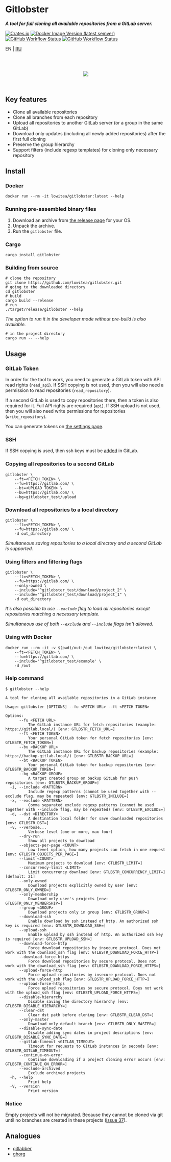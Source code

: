 # Gitlobster

**_A tool for full cloning all available repositories from a GitLab server._**

[![Crates.io](https://img.shields.io/crates/v/gitlobster?style=for-the-badge)](https://crates.io/crates/gitlobster)
[![Docker Image Version (latest semver)](https://img.shields.io/docker/v/lowitea/gitlobster?sort=semver&label=docker&style=for-the-badge)](https://hub.docker.com/r/lowitea/gitlobster)
[![GitHub Workflow Status](https://img.shields.io/github/actions/workflow/status/lowitea/gitlobster/integration_test.yml?branch=master&label=integration%20tests&style=for-the-badge)](https://github.com/lowitea/gitlobster/actions)
[![GitHub Workflow Status](https://img.shields.io/github/actions/workflow/status/lowitea/gitlobster/test.yml?branch=master&label=unit%20tests&style=for-the-badge)](https://github.com/lowitea/gitlobster/actions)

EN | [RU](README.RU.md)

<br>
<br>

<p align="center"><img src="https://github.com/lowitea/gitlobster/raw/master/logo.png"></p>

<br>

## Key features

- Clone all available repositories
- Clone all branches from each repository
- Upload all repositories to another GitLab server (or a group in the same GitLab)
- Download only updates (including all newly added repositories) after the first full cloning
- Preserve the group hierarchy
- Support filters (include regexp templates) for cloning only necessary repository

## Install

### Docker

```shell
docker run --rm -it lowitea/gitlobster:latest --help
```

### Running pre-assembled binary files

1. Download an archive from [the release page](https://github.com/lowitea/gitlobster/releases) for your OS.
2. Unpack the archive.
3. Run the `gitlobster` file.

### Cargo

```shell
cargo install gitlobster
```

### Building from source

```shell
# clone the repository
git clone https://github.com/lowitea/gitlobster.git
# going to the downloaded directory
cd gitlobster
# build
cargo build --release
# run
./target/release/gitlobster --help
```

_The option to run it in the developer mode without pre-build is also available._

```shell
# in the project directory
cargo run -- --help
```

## Usage

### GitLab Token

In order for the tool to work, you need to generate a GitLab token with API read rights (`read_api`). If SSH copying is not used, then you will also need a permission to read repositories (`read_repository`).

If a second GitLab is used to copy repositories there, then a token is also required for it. Full API rights are required (`api`). If SSH upload is not used, then you will also need write permissions for repositories (`write_repository`).

You can generate tokens on [the settings page](https://github.com/-/profile/personal_access_tokens).

### SSH

If SSH copying is used, then ssh keys must be [added](https://gitlab.com/-/profile/keys) in GitLab.

### Copying all repositories to a second GitLab

```shell
gitlobster \
    --ft=<FETCH_TOKEN> \
    --fu=https://gitlab.com/ \
    --bt=<UPLOAD_TOKEN> \
    --bu=https://gitlab.com/ \
    --bg=gitlobster_test/upload
```

### Download all repositories to a local directory

```shell
gitlobster \
    --ft=<FETCH_TOKEN> \
    --fu=https://gitlab.com/ \
    -d out_directory
```

_Simultaneous saving repositories to a local directory and a second GitLab is supported._

### Using filters and filtering flags

```shell
gitlobster \
    --ft=<FETCH_TOKEN> \
    --fu=https://gitlab.com/ \
    --only-owned \
    --include="^gitlobster_test/download/project_2" \
    --include="^gitlobster_test/download/project_1" \
    -d out_directory
```

_It's also possible to use `--exclude` flag to load all repositories except repositories matching a necessary template._

_Simultaneous use of both `--exclude` and `--include` flags isn't allowed._

### Using with Docker

```shell
docker run --rm -it -v $(pwd)/out:/out lowitea/gitlobster:latest \
    --ft=<FETCH_TOKEN> \
    --fu=https://gitlab.com/ \
    --include='^gitlobster_test/example' \
    -d /out
```

### Help command

```text
$ gitlobster --help

A tool for cloning all available repositories in a GitLab instance

Usage: gitlobster [OPTIONS] --fu <FETCH URL> --ft <FETCH TOKEN>

Options:
      --fu <FETCH URL>
          The GitLab instance URL for fetch repositories (example: https://gitlab.local/) [env: GTLBSTR_FETCH_URL=]
      --ft <FETCH TOKEN>
          Your personal GitLab token for fetch repositories [env: GTLBSTR_FETCH_TOKEN=]
      --bu <BACKUP URL>
          The GitLab instance URL for backup repositories (example: https://backup-gitlab.local/) [env: GTLBSTR_BACKUP_URL=]
      --bt <BACKUP TOKEN>
          Your personal GitLab token for backup repositories [env: GTLBSTR_BACKUP_TOKEN=]
      --bg <BACKUP GROUP>
          A target created group on backup GitLab for push repositories [env: GTLBSTR_BACKUP_GROUP=]
  -i, --include <PATTERN>
          Include regexp patterns (cannot be used together with --exclude flag, may be repeated) [env: GTLBSTR_INCLUDE=]
  -x, --exclude <PATTERN>
          Comma separated exclude regexp patterns (cannot be used together with --include flag, may be repeated) [env: GTLBSTR_EXCLUDE=]
  -d, --dst <DIRECTORY>
          A destination local folder for save downloaded repositories [env: GTLBSTR_DST=]
  -v, --verbose...
          Verbose level (one or more, max four)
      --dry-run
          Show all projects to download
      --objects-per-page <COUNT>
          Low-level option, how many projects can fetch in one request [env: GTLBSTR_OBJECTS_PER_PAGE=]
      --limit <COUNT>
          Maximum projects to download [env: GTLBSTR_LIMIT=]
      --concurrency-limit <LIMIT>
          Limit concurrency download [env: GTLBSTR_CONCURRENCY_LIMIT=] [default: 21]
      --only-owned
          Download projects explicitly owned by user [env: GTLBSTR_ONLY_OWNED=]
      --only-membership
          Download only user's projects [env: GTLBSTR_ONLY_MEMBERSHIP=]
      --group <GROUP>
          Download projects only in group [env: GTLBSTR_GROUP=]
      --download-ssh
          Enable download by ssh instead of http. An authorized ssh key is required [env: GTLBSTR_DOWNLOAD_SSH=]
      --upload-ssh
          Enable upload by ssh instead of http. An authorized ssh key is required [env: GTLBSTR_UPLOAD_SSH=]
      --download-force-http
          Force download repositories by insecure protocol. Does not work with the download_ssh flag [env: GTLBSTR_DOWNLOAD_FORCE_HTTP=]
      --download-force-https
          Force download repositories by secure protocol. Does not work with the download_ssh flag [env: GTLBSTR_DOWNLOAD_FORCE_HTTPS=]
      --upload-force-http
          Force upload repositories by insecure protocol. Does not work with the upload_ssh flag [env: GTLBSTR_UPLOAD_FORCE_HTTP=]
      --upload-force-https
          Force upload repositories by secure protocol. Does not work with the upload_ssh flag [env: GTLBSTR_UPLOAD_FORCE_HTTPS=]
      --disable-hierarchy
          Disable saving the directory hierarchy [env: GTLBSTR_DISABLE_HIERARCHY=]
      --clear-dst
          Clear dst path before cloning [env: GTLBSTR_CLEAR_DST=]
      --only-master
          Download only default branch [env: GTLBSTR_ONLY_MASTER=]
      --disable-sync-date
          Disable adding sync dates in project descriptions [env: GTLBSTR_DISABLE_SYNC_DATE=]
      --gitlab-timeout <GITLAB_TIMEOUT>
          Timeout for requests to GitLab instances in seconds [env: GTLBSTR_GITLAB_TIMEOUT=]
      --continue-on-error
          Continue downloading if a project cloning error occurs [env: GTLBSTR_CONTINUE_ON_ERROR=]
      --exclude-archived
          Exclude archived projects
  -h, --help
          Print help
  -V, --version
          Print version
```

### Notice

Empty projects will not be migrated. Because they cannot be cloned via git until no branches are created in these projects ([issue 37](https://github.com/lowitea/gitlobster/issues/37)).

## Analogues

- [gitlabber](https://github.com/ezbz/gitlabber)
- [ghorg](https://github.com/gabrie30/ghorg)
